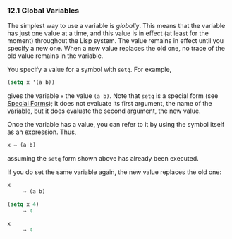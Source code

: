 

### 12.1 Global Variables

The simplest way to use a variable is *globally*. This means that the variable has just one value at a time, and this value is in effect (at least for the moment) throughout the Lisp system. The value remains in effect until you specify a new one. When a new value replaces the old one, no trace of the old value remains in the variable.

You specify a value for a symbol with `setq`. For example,

```lisp
(setq x '(a b))
```

gives the variable `x` the value `(a b)`. Note that `setq` is a special form (see [Special Forms](Special-Forms.html)); it does not evaluate its first argument, the name of the variable, but it does evaluate the second argument, the new value.

Once the variable has a value, you can refer to it by using the symbol itself as an expression. Thus,

```lisp
x ⇒ (a b)
```

assuming the `setq` form shown above has already been executed.

If you do set the same variable again, the new value replaces the old one:

```lisp
x
     ⇒ (a b)
```

```lisp
(setq x 4)
     ⇒ 4
```

```lisp
x
     ⇒ 4
```
